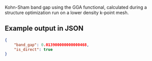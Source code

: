 Kohn-Sham band gap using the GGA functional, calculated during a structure optimization run on a lower density k-point mesh.





## Example output in JSON

```json
{
    "band_gap": 0.013900000000000468, 
    "is_direct": true
}
```

